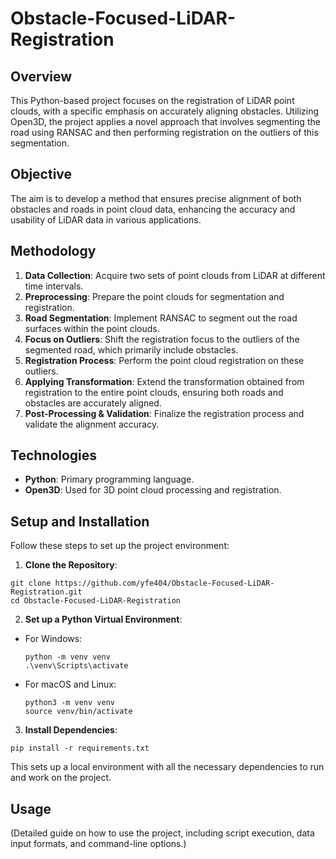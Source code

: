 # Obstacle-Focused-LiDAR-Registration

## Overview
This Python-based project focuses on the registration of LiDAR point clouds, with a specific emphasis on accurately aligning obstacles. Utilizing Open3D, the project applies a novel approach that involves segmenting the road using RANSAC and then performing registration on the outliers of this segmentation.

## Objective
The aim is to develop a method that ensures precise alignment of both obstacles and roads in point cloud data, enhancing the accuracy and usability of LiDAR data in various applications.

## Methodology
1. **Data Collection**: Acquire two sets of point clouds from LiDAR at different time intervals.
2. **Preprocessing**: Prepare the point clouds for segmentation and registration.
3. **Road Segmentation**: Implement RANSAC to segment out the road surfaces within the point clouds.
4. **Focus on Outliers**: Shift the registration focus to the outliers of the segmented road, which primarily include obstacles.
5. **Registration Process**: Perform the point cloud registration on these outliers.
6. **Applying Transformation**: Extend the transformation obtained from registration to the entire point clouds, ensuring both roads and obstacles are accurately aligned.
7. **Post-Processing & Validation**: Finalize the registration process and validate the alignment accuracy.

## Technologies
- **Python**: Primary programming language.
- **Open3D**: Used for 3D point cloud processing and registration.

## Setup and Installation

Follow these steps to set up the project environment:

1. **Clone the Repository**:

```
git clone https://github.com/yfe404/Obstacle-Focused-LiDAR-Registration.git
cd Obstacle-Focused-LiDAR-Registration
```


2. **Set up a Python Virtual Environment**:
- For Windows:
  ```
  python -m venv venv
  .\venv\Scripts\activate
  ```
- For macOS and Linux:
  ```
  python3 -m venv venv
  source venv/bin/activate
  ```

3. **Install Dependencies**:

```
pip install -r requirements.txt
```


This sets up a local environment with all the necessary dependencies to run and work on the project.


## Usage
(Detailed guide on how to use the project, including script execution, data input formats, and command-line options.)
